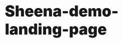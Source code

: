 # Sheena-demo-landing-page
<!DOCTYPE html>
<html lang="en">
<head>
    <meta charset="UTF-8">
    <meta name="viewport" content="width=device-width, initial-scale=1.0">
    <title>From Military Service to Million-Dollar Government Contracts</title>
    <style>
        * {
            margin: 0;
            padding: 0;
            box-sizing: border-box;
        }
        
        body {
            font-family: -apple-system, BlinkMacSystemFont, 'Segoe UI', Roboto, sans-serif;
            line-height: 1.6;
            color: #2d3748;
            background: #f7fafc;
        }
        
        .container {
            max-width: 800px;
            margin: 0 auto;
            padding: 0 20px;
        }
        
        .hero {
            background: linear-gradient(135deg, #1a365d 0%, #2c5282 100%);
            color: white;
            padding: 60px 0;
            text-align: center;
        }
        
        .preheader {
            font-size: 14px;
            font-weight: 600;
            text-transform: uppercase;
            letter-spacing: 1px;
            color: #90cdf4;
            margin-bottom: 20px;
        }
        
        h1 {
            font-size: 48px;
            font-weight: 900;
            line-height: 1.2;
            margin-bottom: 20px;
        }
        
        .subheader {
            font-size: 22px;
            font-weight: 400;
            margin-bottom: 40px;
            color: #e2e8f0;
        }
        
        .vsl-container {
            margin: 40px 0;
            position: relative;
            display: inline-block;
            cursor: pointer;
        }
        
        .vsl-thumbnail {
            width: 400px;
            height: 225px;
            background: linear-gradient(45deg, #4a5568, #2d3748);
            border-radius: 8px;
            position: relative;
            border: 3px solid #90cdf4;
        }
        
        .play-button {
            position: absolute;
            top: 50%;
            left: 50%;
            transform: translate(-50%, -50%);
            width: 80px;
            height: 80px;
            background: rgba(255, 255, 255, 0.9);
            border-radius: 50%;
            display: flex;
            align-items: center;
            justify-content: center;
            transition: all 0.3s;
        }
        
        .play-button::after {
            content: '';
            width: 0;
            height: 0;
            border-left: 25px solid #2c5282;
            border-top: 15px solid transparent;
            border-bottom: 15px solid transparent;
            margin-left: 5px;
        }
        
        .vsl-container:hover .play-button {
            background: white;
            transform: translate(-50%, -50%) scale(1.1);
        }
        
        .primary-cta {
            background: #e53e3e;
            color: white;
            padding: 18px 40px;
            font-size: 22px;
            font-weight: 700;
            border: none;
            border-radius: 8px;
            cursor: pointer;
            text-transform: uppercase;
            letter-spacing: 1px;
            transition: all 0.3s;
            box-shadow: 0 8px 25px rgba(229, 62, 62, 0.3);
        }
        
        .primary-cta:hover {
            background: #c53030;
            transform: translateY(-2px);
            box-shadow: 0 12px 35px rgba(229, 62, 62, 0.4);
        }
        
        .section {
            padding: 80px 0;
            background: white;
            margin-bottom: 40px;
        }
        
        .section:nth-child(even) {
            background: #f7fafc;
        }
        
        .section h2 {
            font-size: 36px;
            font-weight: 800;
            margin-bottom: 30px;
            text-align: center;
            color: #1a365d;
        }
        
        .section h3 {
            font-size: 28px;
            font-weight: 700;
            margin-bottom: 20px;
            color: #2c5282;
        }
        
        p {
            font-size: 18px;
            margin-bottom: 20px;
            max-width: none;
        }
        
        .pain-point {
            background: #fed7d7;
            border-left: 5px solid #e53e3e;
            padding: 20px;
            margin: 30px 0;
            border-radius: 0 8px 8px 0;
        }
        
        .testimonial {
            background: #e6fffa;
            border-left: 5px solid #38b2ac;
            padding: 25px;
            margin: 40px 0;
            border-radius: 0 8px 8px 0;
            font-style: italic;
            font-size: 20px;
        }
        
        .testimonial-author {
            font-weight: 600;
            color: #2c5282;
            margin-top: 15px;
            font-style: normal;
        }
        
        .bullet-points {
            list-style: none;
            margin: 30px 0;
        }
        
        .bullet-points li {
            background: white;
            padding: 20px;
            margin: 15px 0;
            border-left: 5px solid #3182ce;
            border-radius: 0 8px 8px 0;
            box-shadow: 0 4px 12px rgba(0, 0, 0, 0.1);
        }
        
        .bullet-points li strong {
            color: #2c5282;
            display: block;
            margin-bottom: 8px;
        }
        
        .price-section {
            background: linear-gradient(135deg, #2c5282 0%, #1a365d 100%);
            color: white;
            padding: 60px 0;
            text-align: center;
            margin: 40px 0;
        }
        
        .price {
            font-size: 48px;
            font-weight: 900;
            color: #90cdf4;
            margin: 20px 0;
        }
        
        .guarantee {
            background: #f0fff4;
            border: 2px solid #68d391;
            padding: 30px;
            border-radius: 12px;
            margin: 40px 0;
            text-align: center;
        }
        
        .guarantee h4 {
            color: #2f855a;
            font-size: 24px;
            margin-bottom: 15px;
        }
        
        .urgency-box {
            background: #fffaf0;
            border: 2px solid #ed8936;
            padding: 25px;
            border-radius: 8px;
            margin: 30px 0;
        }
        
        .faq {
            background: #edf2f7;
            padding: 25px;
            margin: 20px 0;
            border-radius: 8px;
        }
        
        .faq h4 {
            color: #2d3748;
            font-size: 20px;
            margin-bottom: 10px;
        }
        
        .bold { font-weight: 700; }
        .italic { font-style: italic; }
        .caps { text-transform: uppercase; }
        
        @media (max-width: 768px) {
            h1 { font-size: 32px; }
            .subheader { font-size: 18px; }
            .vsl-thumbnail { width: 320px; height: 180px; }
            .section { padding: 40px 0; }
            .section h2 { font-size: 28px; }
        }
    </style>
</head>
<body>
    <!-- HERO SECTION -->
    <section class="hero">
        <div class="container">
            <div class="preheader">For Retired Military & Veteran Entrepreneurs</div>
            
            <h1>From Zero Contracts to<br>3-Tier Government Contractor<br>in 90 Days</h1>
            
            <div class="subheader">
                Master federal, local, and corporate contracting without drowning in bureaucratic red tape or wasting months figuring it out alone
            </div>
            
            <div class="vsl-container">
                <div class="vsl-thumbnail">
                    <div class="play-button"></div>
                </div>
            </div>
            
            <button class="primary-cta">Get Instant Access Now</button>
        </div>
    </section>

    <!-- PROBLEM IDENTIFICATION -->
    <section class="section">
        <div class="container">
            <h2>The Government Contracting "Maze" That's Keeping You Broke</h2>
            
            <p>You served your country with honor.</p>
            
            <p>Now you're ready to build something of your own... but every time you try to crack the government contracting code, you hit another wall.</p>
            
            <div class="pain-point">
                <strong>Sound familiar?</strong> You've spent hours on SAM.gov only to get lost in a sea of confusing forms. You've watched YouTube videos that promise "easy government money" but leave out the critical details. You've even paid for courses that gave you generic advice without showing you the actual screens, the real templates, or the insider moves that separate winners from wannabes.
            </div>
            
            <p>Meanwhile, you're watching other contractors land $50K, $100K, even $500K+ deals...</p>
            
            <p>While you're still stuck trying to figure out what a UEI number even IS.</p>
            
            <p>Here's what nobody tells you: <span class="bold">The government contracting space isn't hard because the rules are complicated...</span></p>
            
            <p><span class="bold italic">It's hard because you're trying to navigate THREE completely different systems at once.</span></p>
            
            <p>And if you don't master all three? You'll never graduate from being a small-time vendor to becoming a <span class="caps bold">real contractor</span> with recurring, high-dollar deals.</p>
            
            <p>But what if I told you there's a way to cut through all the confusion... and position yourself as a serious player in 90 days or less?</p>
            
            <div class="testimonial">
                "I went from having no idea how to even register my business to landing my first city contract for $23,000 in just 6 weeks. The step-by-step guidance was exactly what I needed."
                <div class="testimonial-author">— Sarah M., Houston Facilities Contractor</div>
            </div>
        </div>
    </section>

    <!-- ORIGIN STORY -->
    <section class="section">
        <div class="container">
            <h2>How a Retired Signal Officer Cracked the "3-Tier Code"</h2>
            
            <p>Seven years ago, I was exactly where you are now.</p>
            
            <p>Retired from the Army. Ready to build something. But completely lost when it came to government contracting.</p>
            
            <p>I tried everything: attended expensive seminars, bought course after course, even hired a consultant who charged me $3,000 to basically Google search contracting opportunities for me.</p>
            
            <p><span class="bold">Nothing worked.</span></p>
            
            <p>That's when I had my breakthrough moment...</p>
            
            <p>I was sitting in a coffee shop, frustrated after another failed attempt at understanding sub-contracting, when I overheard two contractors talking. One was complaining about only getting small federal jobs. The other was bragging about his corporate contracts with major companies.</p>
            
            <p>It hit me like a lightning bolt: <span class="italic">They weren't competing in the same space at all.</span></p>
            
            <p>Most contractors focus on just ONE tier - usually federal - and wonder why they're stuck fighting for scraps.</p>
            
            <p>But the contractors making REAL money? They play in all three arenas:</p>
            
            <p><span class="bold">Federal contracts</span> (the big, prestigious deals everyone talks about)</p>
            <p><span class="bold">Local contracts</span> (the steady, relationship-based work nobody mentions)</p>
            <p><span class="bold">Corporate contracts</span> (the hidden goldmine that most veterans never even know exists)</p>
            
            <p>That night, I mapped out what would become the 3-Tier Contractor System...</p>
            
            <p>Within 18 months, my company 4SYT Industries was pulling contracts from all three tiers. Federal maintenance contracts. City buildout projects. Corporate facility management deals.</p>
            
            <p>Today, we're not just surviving - we're thriving across multiple revenue streams because we refused to put all our eggs in one contracting basket.</p>
        </div>
    </section>

    <!-- SOLUTION REVELATION -->
    <section class="section">
        <div class="container">
            <h2>The 3-Tier Contractor System That Changes Everything</h2>
            
            <p>Here's what I discovered: The contractors making six and seven figures aren't smarter than you.</p>
            
            <p>They just understand something most people don't...</p>
            
            <p><span class="bold">Each tier has its own language, its own systems, and its own secret handshakes.</span></p>
            
            <h3>Tier 1: Federal Mastery</h3>
            <p>This is where everyone starts... and where most get stuck. SAM registration, NAICS codes, past performance records. Yes, it's complex. But once you know the exact steps (and I mean EXACT - down to which buttons to click), you can position yourself for contracts worth hundreds of thousands.</p>
            
            <h3>Tier 2: Local Goldmine</h3>
            <p>Here's what shocked me: Cities and counties often have LESS competition than federal contracts. Why? Because most contractors never figure out how to find local solicitations. I'll show you the three websites that 90% of contractors never check... where contracts are practically waiting for qualified bidders.</p>
            
            <h3>Tier 3: Corporate Contracts</h3>
            <p>The hidden tier. Major corporations need facility maintenance, security services, and specialized work. But they don't advertise on government sites. I'll reveal the supplier portals and certification programs that open doors to steady, high-paying corporate work.</p>
            
            <p>When you master all three tiers, something incredible happens:</p>
            
            <p><span class="bold">You're no longer dependent on any single source of revenue.</span></p>
            
            <p>Federal contract delayed? Your local work keeps you going.</p>
            <p>City budget cuts? Your corporate contracts pick up the slack.</p>
            <p>Corporate client changes direction? Your federal pipeline keeps flowing.</p>
            
            <p>This isn't theory. This is exactly how 4SYT Industries has built a bulletproof contracting business over the past seven years.</p>
            
            <div class="testimonial">
                "The 3-tier approach completely changed my perspective. I was only looking at federal contracts and getting nowhere. Now I have active bids in all three areas and landed my first corporate contract last month."
                <div class="testimonial-author">— Marcus T., Army Veteran & Business Owner</div>
            </div>
        </div>
    </section>

    <!-- PRODUCT INTRODUCTION -->
    <section class="section">
        <div class="container">
            <h2>Introducing: The Complete 3-Tier Contractor Blueprint</h2>
            
            <p>After seven years of trial and error, wins and losses, I've distilled everything into a step-by-step system that takes you from zero to 3-tier contractor faster than I ever thought possible.</p>
            
            <p>This isn't another generic "government contracting 101" course.</p>
            
            <p>This is the <span class="bold">exact blueprint</span> I used to build 4SYT Industries from nothing into a multi-tier contracting business.</p>
            
            <p>Every screen share. Every template. Every insider secret I learned the hard way.</p>
            
            <p>Here's what makes this different from everything else you've seen:</p>
            
            <ul class="bullet-points">
                <li>
                    <strong>Real screen recordings of actual registration processes</strong>
                    No more guessing which buttons to click or forms to fill out - you'll watch over my shoulder as I navigate every government website and portal
                </li>
                <li>
                    <strong>My actual capability statement and proposal templates</strong>
                    The same documents that helped us win real contracts, not generic examples that look like they came from a textbook
                </li>
                <li>
                    <strong>Veteran-specific marketing strategies that actually work</strong>
                    How to leverage your military background in each tier without sounding like every other veteran-owned business
                </li>
                <li>
                    <strong>The "relationship blueprint" for local contracting</strong>
                    Discover the three key relationships in every city that can fast-track you to preferred vendor status
                </li>
                <li>
                    <strong>Corporate supplier portal walkthroughs</strong>
                    I'll show you exactly how to get registered with major corporations that need your services but never advertise publicly
                </li>
            </ul>
            
            <p>Plus, you're getting something no other course offers: <span class="bold">ongoing coaching and mentorship</span> to ensure you actually implement what you learn.</p>
            
            <p>Because let's be honest - information without implementation is just expensive entertainment.</p>
        </div>
    </section>

    <!-- OFFER STRUCTURE -->
    <section class="section">
        <div class="container">
            <h2>Everything You Get Inside the 3-Tier Contractor Blueprint</h2>
            
            <ul class="bullet-points">
                <li>
                    <strong>27 comprehensive video lessons (7.5 hours total)</strong>
                    Walk through every single step of the 3-tier system, from business setup to securing your first contracts in each tier
                </li>
                <li>
                    <strong>Federal Contracting Mastery Module</strong>
                    SAM registration, solicitation hunting, past performance building, certification strategies, and sub-contracting pros and cons
                </li>
                <li>
                    <strong>Local Government Goldmine Module</strong>
                    City and county bidding systems, local certifications, relationship building, and the three secret websites most contractors never find
                </li>
                <li>
                    <strong>Corporate Contracting Breakthrough Module</strong>
                    Supplier portal navigation, corporate relationship building, and the certification programs that open corporate doors
                </li>
                <li>
                    <strong>Veteran Marketing Advantage Module</strong>
                    Turn your military experience into a competitive edge in each contracting tier without falling into common veteran business traps
                </li>
                <li>
                    <strong>Essential Documents & Templates</strong>
                    Capability statements, proposal frameworks, and company registration documents - everything you need to look professional from day one
                </li>
                <li>
                    <strong>1-on-1 Virtual Coaching Sessions</strong>
                    Direct access to me for personalized guidance on your specific business and contracting goals
                </li>
                <li>
                    <strong>Bi-Monthly Office Hours</strong>
                    Group coaching sessions where you can get answers to your questions and learn from other contractors' challenges
                </li>
                <li>
                    <strong>Monthly Private Group Mentorship</strong>
                    Exclusive training sessions with fellow veterans and contractors working through the same system
                </li>
                <li>
                    <strong>Complimentary Strategy Consultation</strong>
                    Personal session to identify your best contracting opportunities and create your 90-day implementation plan
                </li>
            </ul>
            
            <div class="guarantee">
                <h4>My Personal Success Guarantee</h4>
                <p>Follow the system, implement the strategies, and show up to the coaching calls. If you don't see measurable progress toward your first contract within 90 days, I'll personally work with you until you do - at no additional cost.</p>
                <p><span class="bold">That's my promise to you as a fellow veteran.</span></p>
            </div>
        </div>
    </section>

    <!-- PRICING -->
    <section class="price-section">
        <div class="container">
            <h2>Your Investment in Your Contracting Future</h2>
            
            <p>I could easily charge $10,000 for this system.</p>
            
            <p>That's what most high-level government contracting consultants charge for far less comprehensive programs.</p>
            
            <p>But I remember what it was like starting out...</p>
            
            <p>Trying to make the transition from military service to business ownership without breaking the bank.</p>
            
            <div class="price">$2,500</div>
            
            <p><span class="bold">Payment plans available</span> to make this accessible for serious contractors ready to build their future.</p>
            
            <div class="urgency-box">
                <p style="color: black;"><span class="bold">Important:</span> I'm limiting this first group to 50 contractors maximum. Why? Because I personally review every application and provide individual coaching. Once we hit 50, the doors close until the next group is ready.</p>
                
                <p style="color: black;">Current enrollment: 37 of 50 spots filled.</p>
            </div>
            
            <button class="primary-cta">Secure Your Spot Now</button>
        </div>
    </section>

    <!-- FAQ SECTION -->
    <section class="section">
        <div class="container">
            <h2>Questions From Serious Contractors</h2>
            
            <div class="faq">
                <h4>Q: "I'm brand new to government contracting. Will this work for someone with zero experience?"</h4>
                <p>Absolutely. The system is designed to take you from complete beginner to competent contractor. I start with the basics and build up to advanced strategies. Plus, the coaching ensures you never get stuck.</p>
            </div>
            
            <div class="faq">
                <h4>Q: "I've tried other government contracting courses before and they didn't work. How is this different?"</h4>
                <p>Most courses give you generic theory. This gives you my actual process, with real screen recordings, actual templates, and ongoing support. Plus, the 3-tier approach means you're not putting all your eggs in the federal contracting basket.</p>
            </div>
            
            <div class="faq">
                <h4>Q: "What if my business isn't in facilities maintenance? Will this still apply?"</h4>
                <p>Yes. The 3-tier system works for any service-based business that can contract with government and corporate clients: IT services, security, consulting, construction, professional services, and more.</p>
            </div>
            
            <div class="faq">
                <h4>Q: "How much time will I need to dedicate to this?"</h4>
                <p>The video content is 7.5 hours, which you can complete at your own pace. Implementation takes 2-3 hours per week for most contractors. The key is consistency, not marathon sessions.</p>
            </div>
            
            <div class="faq">
                <h4>Q: "What if I can't afford the full payment right now?"</h4>
                <p>Payment plans are available for qualified contractors. During your consultation call, we'll discuss options that work for your situation.</p>
            </div>
            
            <div class="faq">
                <h4>Q: "Is this just for veterans, or can non-veterans benefit too?"</h4>
                <p>While there's specific content for leveraging veteran status, the 3-tier system works for any entrepreneur serious about government and corporate contracting. The core strategies are universal.</p>
            </div>
            
            <p style="text-align: center; margin-top: 40px; font-size: 20px;">
                <span class="bold">Ready to stop spinning your wheels and start building your contracting empire?</span>
            </p>
            
            <div style="text-align: center; margin-top: 30px;">
                <button class="primary-cta">Get Started Today</button>
            </div>
        </div>
    </section>
</body>
</html>
